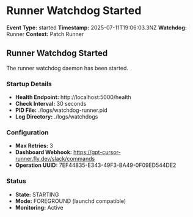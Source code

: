 # Runner Watchdog Started

**Event Type:** started
**Timestamp:** 2025-07-11T19:06:03.3NZ
**Watchdog:** Runner
**Context:** Patch Runner


## Runner Watchdog Started

The runner watchdog daemon has been started.

### Startup Details
- **Health Endpoint:** http://localhost:5000/health
- **Check Interval:** 30 seconds
- **PID File:** ./logs/watchdog-runner.pid
- **Log Directory:** ./logs/watchdogs

### Configuration
- **Max Retries:** 3
- **Dashboard Webhook:** https://gpt-cursor-runner.fly.dev/slack/commands
- **Operation UUID:** 7EF44835-E343-49F3-BA49-0F09ED544DE2

### Status
- **State:** STARTING
- **Mode:** FOREGROUND (launchd compatible)
- **Monitoring:** Active


